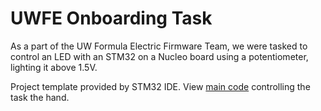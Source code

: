 # UWFE Onboarding Task
As a part of the UW Formula Electric Firmware Team, we were tasked to control an LED with an STM32 on a Nucleo board using a potentiometer, lighting it above 1.5V. 

Project template provided by STM32 IDE. View [main code](Core/Src/main.c) controlling the task the hand. 
